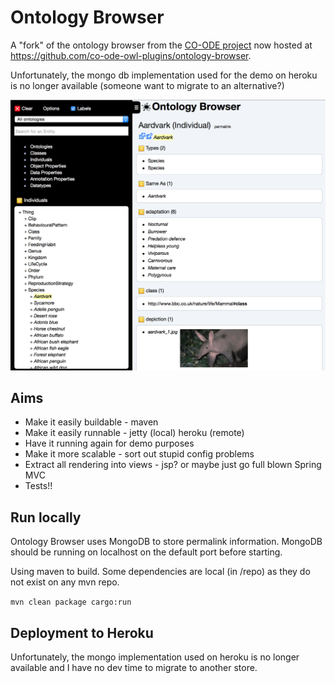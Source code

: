 # Ontology Browser

A "fork" of the ontology browser from the [CO-ODE project](https://code.google.com/p/ontology-browser/) now hosted at https://github.com/co-ode-owl-plugins/ontology-browser.

Unfortunately, the mongo db implementation used for the
demo on heroku is no longer available (someone want to migrate to an alternative?)

![Image of Ontology browser](docs/aardvark.png)

## Aims
* Make it easily buildable - maven
* Make it easily runnable - jetty (local) heroku (remote)
* Have it running again for demo purposes
* Make it more scalable - sort out stupid config problems
* Extract all rendering into views - jsp? or maybe just go full blown Spring MVC
* Tests!!

## Run locally

Ontology Browser uses MongoDB to store permalink information.
MongoDB should be running on localhost on the default port before starting.

Using maven to build.
Some dependencies are local (in /repo) as they do not exist on any mvn repo.

`mvn clean package cargo:run`

## Deployment to Heroku

Unfortunately, the mongo implementation used on heroku is no longer available and
I have no dev time to migrate to another store.

